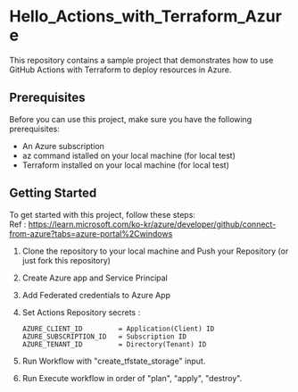 # Hello_Actions_with_Terraform_Azure

This repository contains a sample project that demonstrates how to use GitHub Actions with Terraform to deploy resources in Azure.

## Prerequisites
Before you can use this project, make sure you have the following prerequisites:
- An Azure subscription
- az command istalled on your local machine (for local test)
- Terraform installed on your local machine (for local test)

## Getting Started
To get started with this project, follow these steps:  
Ref : https://learn.microsoft.com/ko-kr/azure/developer/github/connect-from-azure?tabs=azure-portal%2Cwindows

1. Clone the repository to your local machine and Push your Repository (or just fork this repository)

2. Create Azure app and Service Principal  

3. Add Federated credentials to Azure App

4. Set Actions Repository secrets :
    ```
    AZURE_CLIENT_ID         = Application(Client) ID
    AZURE_SUBSCRIPTION_ID   = Subscription ID
    AZURE_TENANT_ID         = Directory(Tenant) ID
    ```
5. Run Workflow with "create_tfstate_storage" input.

6. Run Execute workflow in order of "plan", "apply", "destroy".